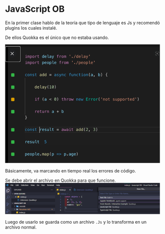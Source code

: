 # JavaScript OB

En la primer clase hablo de la teoría que tipo de lenguaje es Js y recomendó plugins los cuales instalé.

De ellos Quokka es el único que no estaba usando.

![img.png](img.png)

Básicamente, va marcando en tiempo real los errores de código. 

Se debe abrir el archivo en Quokka para que funcione.
![img_1.png](img_1.png)

Luego de usarlo se guarda como un archivo `.Js` y lo transforma en un archivo normal.


